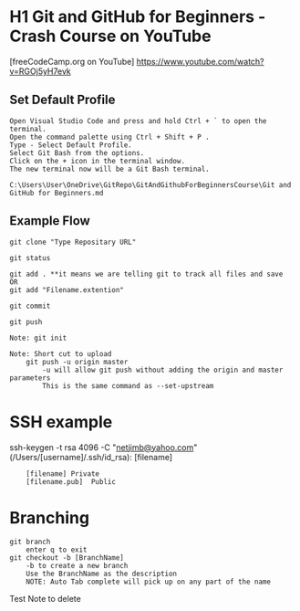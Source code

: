 # H1 Git and GitHub for Beginners - Crash Course on YouTube

[freeCodeCamp.org on YouTube] https://www.youtube.com/watch?v=RGOj5yH7evk

## Set Default Profile
    Open Visual Studio Code and press and hold Ctrl + ` to open the terminal.
    Open the command palette using Ctrl + Shift + P .
    Type - Select Default Profile.
    Select Git Bash from the options.
    Click on the + icon in the terminal window.
    The new terminal now will be a Git Bash terminal.

    C:\Users\User\OneDrive\GitRepo\GitAndGithubForBeginnersCourse\Git and GitHub for Beginners.md


## Example Flow
    git clone "Type Repositary URL"

    git status

    git add . **it means we are telling git to track all files and save
    OR
    git add "Filename.extention"

    git commit

    git push

    Note: git init 
            
    Note: Short cut to upload
        git push -u origin master
            -u will allow git push without adding the origin and master parameters
            This is the same command as --set-upstream





# SSH example
ssh-keygen -t rsa 4096 -C "netjimb@yahoo.com"
    (/Users/[username]/.ssh/id_rsa): [filename]

        [filename] Private
        [filename.pub]  Public

# Branching

    git branch
        enter q to exit
    git checkout -b [BranchName]
        -b to create a new branch
        Use the BranchName as the description
        NOTE: Auto Tab complete will pick up on any part of the name


Test Note to delete
